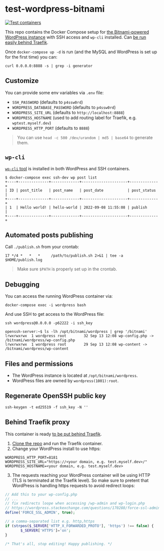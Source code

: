 test-wordpress-bitnami
======================
[![Test containers](https://github.com/macbre/test-wordpress-bitnami/actions/workflows/ci.yml/badge.svg)](https://github.com/macbre/test-wordpress-bitnami/actions/workflows/ci.yml)

This repo contains the Docker Compose setup for [the Bitnami-powered WordPress instance](https://hub.docker.com/r/bitnami/wordpress/) with SSH access and `wp-cli` installed. Can [be run easily behind Traefik](https://github.com/macbre/test-wordpress-bitnami#behind-traefik-proxy). 

Once `docker-compose up -d` is run (and the MySQL and WordPress is set up for the first time) you can:

```
curl 0.0.0.0:8888 -s | grep -i generator
```

## Customize

You can provide some env variables via `.env` file:

* `SSH_PASSWORD` (defaults to `p4ssw0rd`)
* `WORDPRESS_DATABASE_PASSWORD` (defaults to `p4ssw0rd`)
* `WORDPRESS_SITE_URL` (defaults to `http://localhost:8888`)
* `WORDPRESS_HOSTNAME` (used to add routing label for Traefik, e.g. `wptest.myself.dev`)
* `WORDPRESS_HTTP_PORT` (defaults to `8888`)

> You can use `head -c 500 /dev/urandom | md5 | base64` to generate them.

## `wp-cli`

[`wp-cli` tool](https://wp-cli.org/) is installed in both WordPress and SSH containers.

```
$ docker-compose exec ssh-dev wp post list
+----+--------------+-------------+---------------------+-------------+
| ID | post_title   | post_name   | post_date           | post_status |
+----+--------------+-------------+---------------------+-------------+
| 1  | Hello world! | hello-world | 2022-09-08 11:55:08 | publish     |
+----+--------------+-------------+---------------------+-------------+
```

## Automated posts publishing

Call `./publish.sh` from your crontab:

```
17 */4 *   *   *     /path/to/publish.sh 2>&1 | tee -a $HOME/publish.log
```

> Make sure `$PATH` is properly set up in the crontab.

## Debugging 

You can access the running WordPress container via:

```
docker-compose exec -i wordpress bash
```

And use SSH to get access to the WordPress file:

```
ssh wordpress@0.0.0.0 -p62222 -i ssh_key

openssh-server:~$ ls -lh /opt/bitnami/wordpress | grep '/bitnami'
lrwxrwxrwx  1 wordpress root        32 Sep 13 12:08 wp-config.php -> /bitnami/wordpress/wp-config.php
lrwxrwxrwx  1 wordpress root        29 Sep 13 12:08 wp-content -> /bitnami/wordpress/wp-content
```

## Files and permissions

* The WordPress instance is located at `/opt/bitnami/wordpress`.
* WordPress files are owned by `wordpress(1001):root`.

## Regenerate OpenSSH public key

```
ssh-keygen -t ed25519 -f ssh_key -N ''
```

## Behind Traefik proxy

This container is ready [to be put behind Traefik](https://github.com/macbre/docker-traefik).

1. [Clone the repo](https://github.com/macbre/docker-traefik) and run the Traefik container. 
2. Change your WordPress install to use https:

```
WORDPRESS_HTTP_PORT=8181
WORDPRESS_SITE_URL="https://<your domain, e.g. test.myself.dev>/"
WORDPRESS_HOSTNAME=<your domain, e.g. test.myself.dev>
```

3. The requests reaching your WordPress container will be using HTTP (TLS is terminated at the Traefik level). So make sure to pretent that WordPress is handling https requests to avoid redirect loops:

```php
// Add this to your wp-config.php
// ...
// fix redirects loope when accessing /wp-admin and wp-login.php
// https://wordpress.stackexchange.com/questions/170288/force-ssl-admin-not-working
define('FORCE_SSL_ADMIN', true);

// a comma-separated list e.g. http,https
if (strpos($_SERVER['HTTP_X_FORWARDED_PROTO'], 'https') !== false) {
       $_SERVER['HTTPS']='on';
}

/* That's all, stop editing! Happy publishing. */
```
